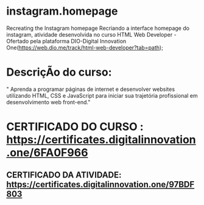 # instagram.homepage
Recreating the Instagram homepage
Recriando a interface homepage do instagram, atividade desenvolvida no curso HTML Web Developer - Ofertado pela plataforma DIO-Digital Innovation One(https://web.dio.me/track/html-web-developer?tab=path);

# DescriçÃo do curso:
  " Aprenda a programar páginas de internet e desenvolver websites utilizando HTML, CSS e JavaScript para iniciar sua trajetória profissional em desenvolvimento web front-end."

# CERTIFICADO DO CURSO : https://certificates.digitalinnovation.one/6FA0F966
## CERTIFICADO DA ATIVIDADE: https://certificates.digitalinnovation.one/97BDF803
